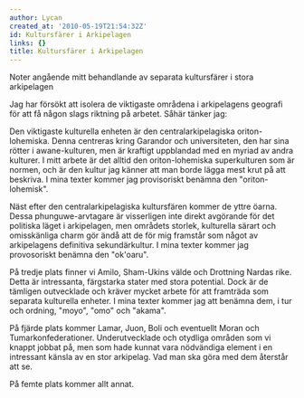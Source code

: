 ```yaml
---
author: Lycan
created_at: '2010-05-19T21:54:32Z'
id: Kultursfärer i Arkipelagen
links: {}
title: Kultursfärer i Arkipelagen
---
```


Noter angående mitt behandlande av separata kultursfärer i stora arkipelagen

Jag har försökt att isolera de viktigaste områdena i arkipelagens geografi för att få någon slags
riktning på arbetet. Såhär tänker jag:

Den viktigaste kulturella enheten är den centralarkipelagiska oriton-lohemiska. Denna centreras
kring Garandor och universiteten, den har sina rötter i awane-kulturen, men är kraftigt uppblandad
med en myriad av andra kulturer. I mitt arbete är det alltid den oriton-lohemiska superkulturen som
är normen, och är den kultur jag känner att man borde lägga mest krut på att beskriva. I mina texter
kommer jag provisoriskt benämna den "oriton-lohemisk".

Näst efter den centralarkipelagiska kultursfären kommer de yttre öarna. Dessa phunguwe-arvtagare är
visserligen inte direkt avgörande för det politiska läget i arkipelagen, men områdets storlek,
kulturella särart och omisskänliga charm gör ändå att de för mig framstår som något av arkipelagens
definitiva sekundärkultur. I mina texter kommer jag provosoriskt benämna den "ok'oaru".

På tredje plats finner vi Amilo, Sham-Ukins välde och Drottning Nardas rike. Detta är intressanta,
färgstarka stater med stora potential. Dock är de tämligen outvecklade och kräver mycket arbete för
att framträda som separata kulturella enheter. I mina texter kommer jag att benämna dem, i tur och
ordning, "moyo", "omo" och "akama".

På fjärde plats kommer Lamar, Juon, Boli och eventuellt Moran och Tumarkonfederationer.
Underutvecklade och otydliga områden som vi knappt jobbat på, men som hade kunnat vara nödvändiga
element i en intressant känsla av en stor arkipelag. Vad man ska göra med dem återstår att se.

På femte plats kommer allt annat.